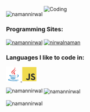 <img align="right" alt="Coding" width="400" src="https://as2.ftcdn.net/v2/jpg/01/35/92/85/1000_F_135928597_xU5EzKq6vpOeXPX5vsbI48zfVVkSRlrF.jpg">

<p align="left"> <img src="https://komarev.com/ghpvc/?username=namannirwal&label=Profile%20views&color=0e75b6&style=flat" alt="namannirwal" /> </p>

<h3 align="left">Programming Sites:</h3>
<p align="left">
<a href="https://codeforces.com/profile/namannirwal" target="blank"><img align="center" src="https://raw.githubusercontent.com/rahuldkjain/github-profile-readme-generator/master/src/images/icons/Social/codeforces.svg" alt="namannirwal" height="30" width="40" /></a>
<a href="https://www.leetcode.com/nirwalnaman" target="blank"><img align="center" src="https://raw.githubusercontent.com/rahuldkjain/github-profile-readme-generator/master/src/images/icons/Social/leet-code.svg" alt="nirwalnaman" height="30" width="40" /></a>
</p>

<h3 align="left">Languages I like to code in:</h3>
<a href="https://www.java.com" target="_blank" rel="noreferrer"> <img src="https://raw.githubusercontent.com/devicons/devicon/master/icons/java/java-original.svg" alt="java" width="40" height="40"/> </a> <a href="https://developer.mozilla.org/en-US/docs/Web/JavaScript" target="_blank" rel="noreferrer"> <img src="https://raw.githubusercontent.com/devicons/devicon/master/icons/javascript/javascript-original.svg" alt="javascript" width="40" height="40"/> </a> 

<p><img align="left" src="https://github-readme-stats.vercel.app/api/top-langs?username=namannirwal&show_icons=true&locale=en&layout=compact" alt="namannirwal" /></p>

<p>&nbsp;<img align="center" src="https://github-readme-stats.vercel.app/api?username=namannirwal&show_icons=true&locale=en" alt="namannirwal" /></p>

<p><img align="center" src="https://github-readme-streak-stats.herokuapp.com/?user=namannirwal&" alt="namannirwal" /></p>
